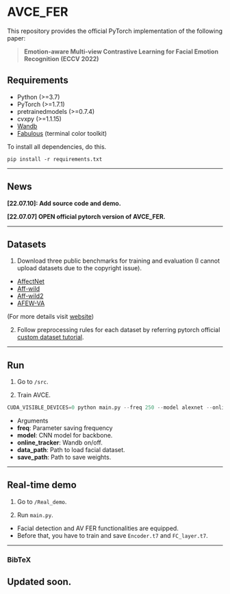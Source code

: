 # AVCE_FER
This repository provides the official PyTorch implementation of the following paper:

> **Emotion-aware Multi-view Contrastive Learning for Facial Emotion Recognition (ECCV 2022)**<br>


## Requirements

- Python (>=3.7)
- PyTorch (>=1.7.1)
- pretrainedmodels (>=0.7.4)
- cvxpy (>=1.1.15)
- [Wandb](https://wandb.ai/)
- [Fabulous](https://github.com/jart/fabulous) (terminal color toolkit)

To install all dependencies, do this.

```
pip install -r requirements.txt
```

-------

## News

__[22.07.10]: Add source code and demo.__

__[22.07.07] OPEN official pytorch version of AVCE_FER.__

-------

## Datasets

1. Download three public benchmarks for training and evaluation (I cannot upload datasets due to the copyright issue).

  - [AffectNet](http://mohammadmahoor.com/affectnet/)
  - [Aff-wild](https://ibug.doc.ic.ac.uk/resources/first-affect-wild-challenge/) 
  - [Aff-wild2](https://ibug.doc.ic.ac.uk/resources/aff-wild2/)
  - [AFEW-VA](https://ibug.doc.ic.ac.uk/resources/afew-va-database/)
 
 (For more details visit [website](https://ibug.doc.ic.ac.uk/))

2. Follow preprocessing rules for each dataset by referring pytorch official [custom dataset tutorial](https://pytorch.org/tutorials/beginner/data_loading_tutorial.html).

-------

## Run

1. Go to `/src`.

2. Train AVCE.

```python
CUDA_VISIBLE_DEVICES=0 python main.py --freq 250 --model alexnet --online_tracker 1 --data_path <data_path> --save_path <save_path>
```

- Arguments
 - __freq__: Parameter saving frequency
 - __model__: CNN model for backbone.
 - __online_tracker__: Wandb on/off.
 - __data_path__: Path to load facial dataset.
 - __save_path__: Path to save weights.
 
 -------

## Real-time demo

1. Go to `/Real_demo`.

2. Run `main.py`.

  - Facial detection and AV FER functionalities are equipped.
  - Before that, you have to train and save `Encoder.t7` and `FC_layer.t7`.

---
### BibTeX

Updated soon.
-------
